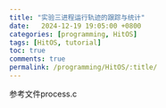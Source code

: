 ```yaml
---
title: "实验三进程运行轨迹的跟踪与统计"
date:   2024-12-19 19:05:00 +0800
categories: [programming, HitOS]
tags: [HitOS, tutorial]
toc: true
comments: true
permalink: /programming/HitOS/:title/
---
```


参考文件process.c